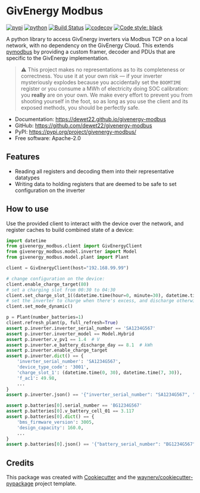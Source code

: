 # GivEnergy Modbus

[![pypi](https://img.shields.io/pypi/v/givenergy-modbus.svg)](https://pypi.org/project/givenergy-modbus/)
[![python](https://img.shields.io/pypi/pyversions/givenergy-modbus.svg)](https://pypi.org/project/givenergy-modbus/)
[![Build Status](https://github.com/dewet22/givenergy-modbus/actions/workflows/dev.yml/badge.svg)](https://github.com/dewet22/givenergy-modbus/actions/workflows/dev.yml)
[![codecov](https://codecov.io/gh/dewet22/givenergy-modbus/branch/main/graphs/badge.svg)](https://codecov.io/github/dewet22/givenergy-modbus)
[![Code style: black](https://img.shields.io/badge/code%20style-black-000000.svg)](https://github.com/psf/black)

A python library to access GivEnergy inverters via Modbus TCP on a local network, with no dependency on the GivEnergy
Cloud. This extends [pymodbus](https://pymodbus.readthedocs.io/) by providing a custom framer, decoder and PDUs that are
specific to the GivEnergy implementation.

> ⚠️ This project makes no representations as to its completeness or correctness. You use it at your own risk — if your
> inverter mysteriously explodes because you accidentally set the `BOOMTIME` register or you consume a MWh of
> electricity doing SOC calibration: you **really** are on your own. We make every effort to prevent you from shooting
> yourself in the foot, so as long as you use the client and its exposed methods, you should be perfectly safe.

* Documentation: <https://dewet22.github.io/givenergy-modbus>
* GitHub: <https://github.com/dewet22/givenergy-modbus>
* PyPI: <https://pypi.org/project/givenergy-modbus/>
* Free software: Apache-2.0

## Features

* Reading all registers and decoding them into their representative datatypes
* Writing data to holding registers that are deemed to be safe to set configuration on the inverter

## How to use

Use the provided client to interact with the device over the network, and register caches to build combined state of a
device:

```python
import datetime
from givenergy_modbus.client import GivEnergyClient
from givenergy_modbus.model.inverter import Model
from givenergy_modbus.model.plant import Plant

client = GivEnergyClient(host="192.168.99.99")

# change configuration on the device:
client.enable_charge_target(80)
# set a charging slot from 00:30 to 04:30
client.set_charge_slot_1((datetime.time(hour=0, minute=30), datetime.time(hour=4, minute=30)))
# set the inverter to charge when there's excess, and discharge otherwise. it will also respect charging slots.
client.set_mode_dynamic()

p = Plant(number_batteries=1)
client.refresh_plant(p, full_refresh=True)
assert p.inverter.inverter_serial_number == 'SA1234G567'
assert p.inverter.inverter_model == Model.Hybrid
assert p.inverter.v_pv1 == 1.4  # V
assert p.inverter.e_battery_discharge_day == 8.1  # kWh
assert p.inverter.enable_charge_target
assert p.inverter.dict() == {
    'inverter_serial_number': 'SA1234G567',
    'device_type_code': '3001',
    'charge_slot_1': (datetime.time(0, 30), datetime.time(7, 30)),
    'f_ac1': 49.98,
    ...
}
assert p.inverter.json() == '{"inverter_serial_number": "SA1234G567", "device_type_code": "3001", ...'

assert p.batteries[0].serial_number == 'BG1234G567'
assert p.batteries[0].v_battery_cell_01 == 3.117
assert p.batteries[0].dict() == {
    'bms_firmware_version': 3005,
    'design_capacity': 160.0,
    ...
}
assert p.batteries[0].json() == '{"battery_serial_number": "BG1234G567", "v_battery_cell_01": 3.117, ...'
```

## Credits

This package was created with [Cookiecutter](https://github.com/audreyr/cookiecutter) and
the [waynerv/cookiecutter-pypackage](https://github.com/waynerv/cookiecutter-pypackage) project template.
